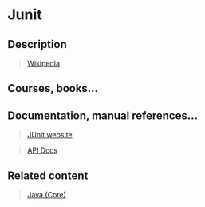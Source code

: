 # Junit

## Description

> [Wikipedia](https://en.wikipedia.org/wiki/JUnit)

## Courses, books...

><!-- TODO: include courses-->

## Documentation, manual references...

> [JUnit website](http://junit.org/junit4/)

> [API Docs](http://junit.org/junit4/javadoc/latest/index.html)

## Related content

> [Java (Core)](java(core).md)

<!--NOTE: should I include maven? Check if JUnit libraries are available under maven-->
